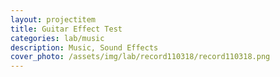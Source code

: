 ```yaml
---
layout: projectitem
title: Guitar Effect Test 
categories: lab/music
description: Music, Sound Effects 
cover_photo: /assets/img/lab/record110318/record110318.png
---
```

